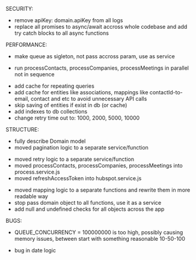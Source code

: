 SECURITY:
- remove apiKey: domain.apiKey from all logs
- replace all promises to async/await accross whole codebase and add try catch blocks to all async functions

PERFORMANCE:
- make queue as sigleton, not pass accross param, use as service 
+ run processContacts, processCompanies, processMeetings in parallel not in sequence
- add cache for repeating queries
- add cache for entities like associations, mappings like contactId-to-email, contact and etc to avoid unnecessary API calls
- skip saving of entities if exist in db (or cache)
- add indexes to db collections
- change retry time out to: 1000, 2000, 5000, 10000

STRUCTURE:
- fully describe Domain model
- moved pagination logic to a separate service/function
+ moved retry logic to a separate service/function
+ moved processContacts, processCompanies, processMeetings into process.service.js
+ moved refreshAccessToken into hubspot.service.js
- moved mapping logic to a separate functions and rewrite them in more readable way
- stop pass domain object to all functions, use it as a service
- add null and undefined checks for all objects across the app 

BUGS:
+ QUEUE_CONCURRENCY = 100000000 is too high, possibly causing memory issues, between start with something reasonable 10-50-100
- bug in date logic

